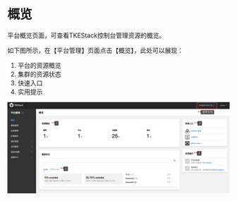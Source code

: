 # 概览

平台概览页面，可查看TKEStack控制台管理资源的概览。

如下图所示，在【平台管理】页面点击【概览】，此处可以展现：

1. 平台的资源概览
2. 集群的资源状态
3. 快速入口
4. 实用提示

![](../../images/overview.png)

